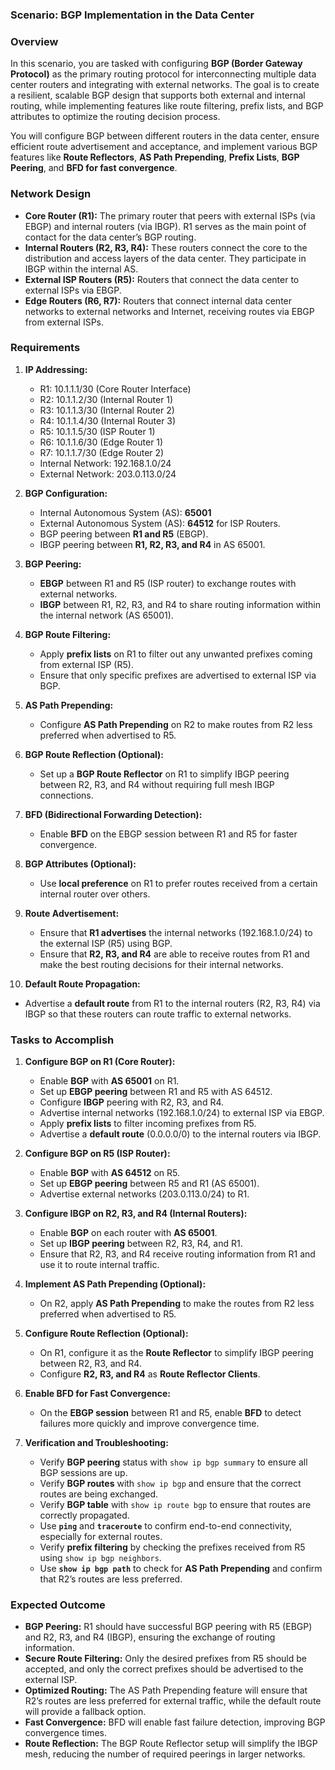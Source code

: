 
### Scenario: BGP Implementation in the Data Center

### Overview

In this scenario, you are tasked with configuring **BGP (Border Gateway Protocol)** as the primary routing protocol for interconnecting multiple data center routers and integrating with external networks. The goal is to create a resilient, scalable BGP design that supports both external and internal routing, while implementing features like route filtering, prefix lists, and BGP attributes to optimize the routing decision process.

You will configure BGP between different routers in the data center, ensure efficient route advertisement and acceptance, and implement various BGP features like **Route Reflectors**, **AS Path Prepending**, **Prefix Lists**, **BGP Peering**, and **BFD for fast convergence**.

### Network Design

- **Core Router (R1):** The primary router that peers with external ISPs (via EBGP) and internal routers (via IBGP). R1 serves as the main point of contact for the data center’s BGP routing.
- **Internal Routers (R2, R3, R4):** These routers connect the core to the distribution and access layers of the data center. They participate in IBGP within the internal AS.
- **External ISP Routers (R5):** Routers that connect the data center to external ISPs via EBGP.
- **Edge Routers (R6, R7):** Routers that connect internal data center networks to external networks and Internet, receiving routes via EBGP from external ISPs.

### Requirements

1. **IP Addressing:**
    
    - R1: 10.1.1.1/30 (Core Router Interface)
    - R2: 10.1.1.2/30 (Internal Router 1)
    - R3: 10.1.1.3/30 (Internal Router 2)
    - R4: 10.1.1.4/30 (Internal Router 3)
    - R5: 10.1.1.5/30 (ISP Router 1)
    - R6: 10.1.1.6/30 (Edge Router 1)
    - R7: 10.1.1.7/30 (Edge Router 2)
    - Internal Network: 192.168.1.0/24
    - External Network: 203.0.113.0/24
2. **BGP Configuration:**
    
    - Internal Autonomous System (AS): **65001**
    - External Autonomous System (AS): **64512** for ISP Routers.
    - BGP peering between **R1 and R5** (EBGP).
    - IBGP peering between **R1, R2, R3, and R4** in AS 65001.
3. **BGP Peering:**
    
    - **EBGP** between R1 and R5 (ISP router) to exchange routes with external networks.
    - **IBGP** between R1, R2, R3, and R4 to share routing information within the internal network (AS 65001).
4. **BGP Route Filtering:**
    
    - Apply **prefix lists** on R1 to filter out any unwanted prefixes coming from external ISP (R5).
    - Ensure that only specific prefixes are advertised to external ISP via BGP.
5. **AS Path Prepending:**
    
    - Configure **AS Path Prepending** on R2 to make routes from R2 less preferred when advertised to R5.
6. **BGP Route Reflection (Optional):**
    
    - Set up a **BGP Route Reflector** on R1 to simplify IBGP peering between R2, R3, and R4 without requiring full mesh IBGP connections.
7. **BFD (Bidirectional Forwarding Detection):**
    
    - Enable **BFD** on the EBGP session between R1 and R5 for faster convergence.
8. **BGP Attributes (Optional):**
    
    - Use **local preference** on R1 to prefer routes received from a certain internal router over others.
9. **Route Advertisement:**
    
    - Ensure that **R1 advertises** the internal networks (192.168.1.0/24) to the external ISP (R5) using BGP.
    - Ensure that **R2, R3, and R4** are able to receive routes from R1 and make the best routing decisions for their internal networks.
10. **Default Route Propagation:**
    

- Advertise a **default route** from R1 to the internal routers (R2, R3, R4) via IBGP so that these routers can route traffic to external networks.

### Tasks to Accomplish

1. **Configure BGP on R1 (Core Router):**
    
    - Enable **BGP** with **AS 65001** on R1.
    - Set up **EBGP peering** between R1 and R5 with AS 64512.
    - Configure **IBGP** peering with R2, R3, and R4.
    - Advertise internal networks (192.168.1.0/24) to external ISP via EBGP.
    - Apply **prefix lists** to filter incoming prefixes from R5.
    - Advertise a **default route** (0.0.0.0/0) to the internal routers via IBGP.
2. **Configure BGP on R5 (ISP Router):**
    
    - Enable **BGP** with **AS 64512** on R5.
    - Set up **EBGP peering** between R5 and R1 (AS 65001).
    - Advertise external networks (203.0.113.0/24) to R1.
3. **Configure IBGP on R2, R3, and R4 (Internal Routers):**
    
    - Enable **BGP** on each router with **AS 65001**.
    - Set up **IBGP peering** between R2, R3, R4, and R1.
    - Ensure that R2, R3, and R4 receive routing information from R1 and use it to route internal traffic.
4. **Implement AS Path Prepending (Optional):**
    
    - On R2, apply **AS Path Prepending** to make the routes from R2 less preferred when advertised to R5.
5. **Configure Route Reflection (Optional):**
    
    - On R1, configure it as the **Route Reflector** to simplify IBGP peering between R2, R3, and R4.
    - Configure **R2, R3, and R4** as **Route Reflector Clients**.
6. **Enable BFD for Fast Convergence:**
    
    - On the **EBGP session** between R1 and R5, enable **BFD** to detect failures more quickly and improve convergence time.
7. **Verification and Troubleshooting:**
    
    - Verify **BGP peering** status with `show ip bgp summary` to ensure all BGP sessions are up.
    - Verify **BGP routes** with `show ip bgp` and ensure that the correct routes are being exchanged.
    - Verify **BGP table** with `show ip route bgp` to ensure that routes are correctly propagated.
    - Use **`ping`** and **`traceroute`** to confirm end-to-end connectivity, especially for external routes.
    - Verify **prefix filtering** by checking the prefixes received from R5 using `show ip bgp neighbors`.
    - Use **`show ip bgp path`** to check for **AS Path Prepending** and confirm that R2’s routes are less preferred.

### Expected Outcome

- **BGP Peering:** R1 should have successful BGP peering with R5 (EBGP) and R2, R3, and R4 (IBGP), ensuring the exchange of routing information.
- **Secure Route Filtering:** Only the desired prefixes from R5 should be accepted, and only the correct prefixes should be advertised to the external ISP.
- **Optimized Routing:** The AS Path Prepending feature will ensure that R2’s routes are less preferred for external traffic, while the default route will provide a fallback option.
- **Fast Convergence:** BFD will enable fast failure detection, improving BGP convergence times.
- **Route Reflection:** The BGP Route Reflector setup will simplify the IBGP mesh, reducing the number of required peerings in larger networks.